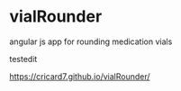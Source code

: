 # vialRounder
angular js app for rounding medication vials

testedit

https://cricard7.github.io/vialRounder/

